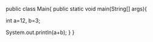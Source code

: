public class Main{
public static void main(String[] args){

int a=12, b=3;

System.out.println(a+b);
}
}

